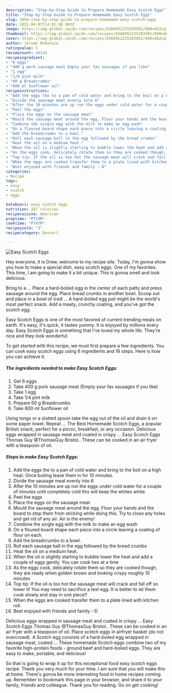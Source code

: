```yaml
---
description: "Step-by-Step Guide to Prepare Homemade Easy Scotch Eggs"
title: "Step-by-Step Guide to Prepare Homemade Easy Scotch Eggs"
slug: 1059-step-by-step-guide-to-prepare-homemade-easy-scotch-eggs
date: 2021-04-07T14:02:08.903Z
image: https://img-global.cpcdn.com/recipes/b5b0452235203d92/680x482cq70/easy-scotch-eggs-recipe-main-photo.jpg
thumbnail: https://img-global.cpcdn.com/recipes/b5b0452235203d92/680x482cq70/easy-scotch-eggs-recipe-main-photo.jpg
cover: https://img-global.cpcdn.com/recipes/b5b0452235203d92/680x482cq70/easy-scotch-eggs-recipe-main-photo.jpg
author: Jerome McKenzie
ratingvalue: 5
reviewcount: 44134
recipeingredient:
- "6 eggs"
- "400 g pork sausage meat Empty your fav sausages if you like"
- "1 egg"
- "1/4 pint milk"
- "60 g Breadcrumbs"
- "600 ml Sunflower oil"
recipeinstructions:
- "Add the eggs the to a pan of cold water and bring to the boil on a high heat. Once boiling leave them in for 10 minutes."
- "Divide the sausage meat evenly into 6"
- "After the 10 minutes are up run the eggs under cold water for a couple of minutes until completely cold this will keep the whites white."
- "Peel the eggs"
- "Place the eggs on the sausage meat"
- "Mould the sausage meat around the egg. Flour your hands and the board to stop them from sticking while doing this. Try to close any holes and get rid of any air. Air is the enemy!"
- "Combine the single egg with the milk to make an egg wash"
- "On a floured board shape each piece into a circle leaving a coating of flour on each."
- "Add the breadcrumbs to a bowl."
- "Roll each sausage ball in the egg followed by the bread crumbs"
- "Heat the oil on a medium heat."
- "When the oil is slightly starting to bubble lower the heat and add a couple of eggs gently. You can cook two at a time"
- "As the eggs cook, delicately rotate them so they are cooked though, they are ready when golden brown and looking crispy roughly 10 minutes"
- "Top tip: If the oil is too hot the sausage meat will crack and fall off so lower it! You may need to sacrifice a test egg. It is better to let them cook slowly and stay in one piece!!"
- "When the eggs are cooked transfer them to a plate lined with kitchen roll."
- "Best enjoyed with friends and family :-D"
categories:
- Recipe
tags:
- easy
- scotch
- eggs

katakunci: easy scotch eggs 
nutrition: 267 calories
recipecuisine: American
preptime: "PT19M"
cooktime: "PT47M"
recipeyield: "3"
recipecategory: Dessert

---
```



![Easy Scotch Eggs](https://img-global.cpcdn.com/recipes/b5b0452235203d92/680x482cq70/easy-scotch-eggs-recipe-main-photo.jpg)

Hey everyone, it is Drew, welcome to my recipe site. Today, I'm gonna show you how to make a special dish, easy scotch eggs. One of my favorites. This time, I am going to make it a bit unique. This is gonna smell and look delicious.

Bring to a … Place a hard-boiled egg in the center of each patty and press sausage around the egg. Place bread crumbs in another bowl. Scoop out and place in a bowl of iced … A hard-boiled egg just might be the world&#39;s most perfect snack. Add a meaty, crunchy coating, and you&#39;ve got the scotch egg.

Easy Scotch Eggs is one of the most favored of current trending meals on earth. It's easy, it's quick, it tastes yummy. It is enjoyed by millions every day. Easy Scotch Eggs is something that I've loved my whole life. They're nice and they look wonderful.


To get started with this recipe, we must first prepare a few ingredients. You can cook easy scotch eggs using 6 ingredients and 16 steps. Here is how you can achieve it.

<!--inarticleads1-->

##### The ingredients needed to make Easy Scotch Eggs:

1. Get 6 eggs
1. Take 400 g pork sausage meat (Empty your fav sausages if you like)
1. Take 1 egg
1. Take 1/4 pint milk
1. Prepare 60 g Breadcrumbs
1. Take 600 ml Sunflower oil


Using tongs or a slotted spoon take the egg out of the oil and drain it on some paper towel. Repeat … The Best Homemade Scotch Eggs, a popular British snack, perfect for a picnic, breakfast, or any occasion. Delicious eggs wrapped in sausage meat and coated in crispy … Easy Scotch Eggs Thomas Guy @ThomasGuy Bristol.. These can be cooked in an air fryer with a teaspoon of oil. 

<!--inarticleads2-->

##### Steps to make Easy Scotch Eggs:

1. Add the eggs the to a pan of cold water and bring to the boil on a high heat. Once boiling leave them in for 10 minutes.
1. Divide the sausage meat evenly into 6
1. After the 10 minutes are up run the eggs under cold water for a couple of minutes until completely cold this will keep the whites white.
1. Peel the eggs
1. Place the eggs on the sausage meat
1. Mould the sausage meat around the egg. Flour your hands and the board to stop them from sticking while doing this. Try to close any holes and get rid of any air. Air is the enemy!
1. Combine the single egg with the milk to make an egg wash
1. On a floured board shape each piece into a circle leaving a coating of flour on each.
1. Add the breadcrumbs to a bowl.
1. Roll each sausage ball in the egg followed by the bread crumbs
1. Heat the oil on a medium heat.
1. When the oil is slightly starting to bubble lower the heat and add a couple of eggs gently. You can cook two at a time
1. As the eggs cook, delicately rotate them so they are cooked though, they are ready when golden brown and looking crispy roughly 10 minutes
1. Top tip: If the oil is too hot the sausage meat will crack and fall off so lower it! You may need to sacrifice a test egg. It is better to let them cook slowly and stay in one piece!!
1. When the eggs are cooked transfer them to a plate lined with kitchen roll.
1. Best enjoyed with friends and family :-D


Delicious eggs wrapped in sausage meat and coated in crispy … Easy Scotch Eggs Thomas Guy @ThomasGuy Bristol.. These can be cooked in an air fryer with a teaspoon of oil. Place scotch eggs in airfryer basket (do not overcrowd). A Scotch egg consists of a hard-boiled egg wrapped in sausage meat, coated … These homemade Scotch eggs combine two of my favorite high-protein foods - ground beef and hard-boiled eggs. They are easy to make, portable, and delicious! 

So that is going to wrap it up for this exceptional food easy scotch eggs recipe. Thank you very much for your time. I am sure that you will make this at home. There's gonna be more interesting food in home recipes coming up. Remember to bookmark this page in your browser, and share it to your family, friends and colleague. Thank you for reading. Go on get cooking!
